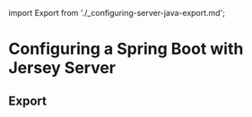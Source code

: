import Export from './_configuring-server-java-export.md';

# Configuring a Spring Boot with Jersey Server

## Export

<Export />